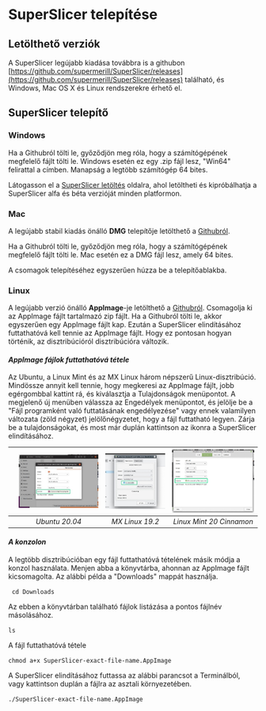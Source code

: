 # SuperSlicer telepítése

## Letölthető verziók

A SuperSlicer legújabb kiadása továbbra is a githubon [https://github.com/supermerill/SuperSlicer/releases](https://github.com/supermerill/SuperSlicer/releases) található, és Windows, Mac OS X és Linux rendszerekre érhető el.

## SuperSlicer telepítő

### Windows

Ha a Githubról tölti le, győződjön meg róla, hogy a számítógépének megfelelő fájlt tölti le. Windows esetén ez egy .zip fájl lesz, "Win64" felirattal a címben. Manapság a legtöbb számítógép 64 bites.

Látogasson el a [SuperSlicer letöltés](https://github.com/supermerill/SuperSlicer/releases) oldalra, ahol letöltheti és kipróbálhatja a SuperSlicer alfa és béta verzióját minden platformon.

### Mac

A legújabb stabil kiadás önálló **DMG** telepítője letölthető a [Githubról](https://github.com/supermerill/SuperSlicer/releases).

Ha a Githubról tölti le, győződjön meg róla, hogy a számítógépének megfelelő fájlt tölti le. Mac esetén ez a DMG fájl lesz, amely 64 bites.

A csomagok telepítéséhez egyszerűen húzza be a telepítőablakba.

### Linux

A legújabb verzió önálló **AppImage**-je letölthető a [Githubról](https://github.com/supermerill/SuperSlicer/releases). Csomagolja ki az AppImage fájlt tartalmazó zip fájlt. Ha a Githubról tölti le, akkor egyszerűen egy AppImage fájlt kap. Ezután a SuperSlicer elindításához futtathatóvá kell tennie az AppImage fájlt. Hogy ez pontosan hogyan történik, az disztribúcióról disztribúcióra változik.

#### _AppImage fájlok futtathatóvá tétele_

Az Ubuntu, a Linux Mint és az MX Linux három népszerű Linux-disztribúció. Mindössze annyit kell tennie, hogy megkeresi az AppImage fájlt, jobb egérgombbal kattint rá, és kiválasztja a Tulajdonságok menüpontot. A megjelenő új menüben válassza az Engedélyek menüpontot, és jelölje be a "Fájl programként való futtatásának engedélyezése" vagy ennek valamilyen változata \(zöld négyzet\) jelölőnégyzetet, hogy a fájl futtatható legyen. Zárja be a tulajdonságokat, és most már duplán kattintson az ikonra a SuperSlicer elindításához.

|  | ![](../.gitbook/assets/install_001.jpeg) | ![](../.gitbook/assets/install_002.jpeg) | ![](../.gitbook/assets/install_003.jpeg) |
| :--- | :---: | :---: | :---: |
|  | _Ubuntu 20.04_ | _MX Linux 19.2_ | _Linux Mint 20 Cinnamon_ |

#### _A konzolon_

A legtöbb disztribúcióban egy fájl futtathatóvá tételének másik módja a konzol használata. Menjen abba a könyvtárba, ahonnan az AppImage fájlt kicsomagolta. Az alábbi példa a "Downloads" mappát használja.

```text
 cd Downloads
```

Az ebben a könyvtárban található fájlok listázása a pontos fájlnév másolásához.

```text
ls
```

A fájl futtathatóvá tétele

```text
chmod a+x SuperSlicer-exact-file-name.AppImage
```

A SuperSlicer elindításához futtassa az alábbi parancsot a Terminálból, vagy kattintson duplán a fájlra az asztali környezetében.

```text
./SuperSlicer-exact-file-name.AppImage
```

